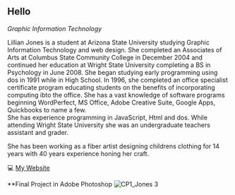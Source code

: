 ## Hello
*Graphic Information Technology*

Lillian Jones is a student at Arizona State University studying Graphic Information Technology and web design. She completed an Associates of Arts at Columbus State Community College in December 2004 and continued her education at Wright State University completing a BS in Psychology in June 2008.  She began studying early programming using dos in 1991 while in High School.  In 1996, she completed an office specialist certificate program educating students on the benefits of incorporating computing ibto the office.  She has a vast knowledge of software programs beginning WordPerfect, MS Office, Adobe Creative Suite, Google Apps, Quickbooks to name a few.  
She has experience programming in JavaScript, Html and dos. While attending Wright State University she was an undergraduate teachers assistant and grader.  

She has been working as a fiber artist designing childrens clothing for 14 years with 40 years experience honing her craft. 

:computer: [My Website](https://www.graphicdesignsbylillian.com/)

**Final Project in Adobe Photoshop
![CP1_Jones 3](https://github.com/user-attachments/assets/69ef5a49-f4a8-4649-9786-7b002f139ea9)

<!--
<<<<<<< HEAD
**lejone20/lejone20** is a ✨ _special_ ✨ repository because its `README.md` (this file) appears on your GitHub profile.
<!doc>
=======
**lejone20/lejone20** is a ✨ _special_ ✨ repository because its `README.md` (this file) appears on your Git
Hub profile.
>>>>>>> 77fa5b80f5023e6cb6fd3df1bba876ba72fe5793
Here are some ideas to get you started:

- 🔭 I’m currently working on ...
- 🌱 I’m currently learning ...
- 👯 I’m looking to collaborate on ...
- 🤔 I’m looking for help with ...
- 💬 Ask me about ...
- 📫 How to reach me: ...
- 😄 Pronouns: ...
- ⚡ Fun fact: ...
-->
